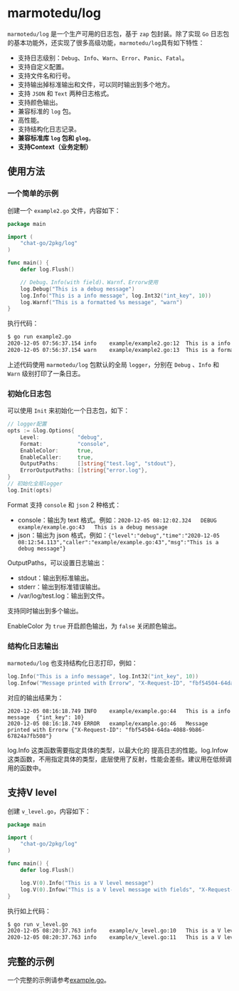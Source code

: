 # marmotedu/log

`marmotedu/log` 是一个生产可用的日志包，基于 `zap` 包封装。除了实现 `Go` 日志包的基本功能外，还实现了很多高级功能，`marmotedu/log`具有如下特性：

- 支持日志级别：`Debug`、`Info`、`Warn`、`Error`、`Panic`、`Fatal`。
- 支持自定义配置。
- 支持文件名和行号。
- 支持输出掉标准输出和文件，可以同时输出到多个地方。
- 支持 `JSON` 和 `Text` 两种日志格式。
- 支持颜色输出。
- 兼容标准的 `log` 包。
- 高性能。
- 支持结构化日志记录。
- **兼容标准库 `log` 包和 `glog`**。
- **支持Context（业务定制）**

## 使用方法


### 一个简单的示例

创建一个 `example2.go` 文件，内容如下：

```go
package main

import (
    "chat-go/2pkg/log"
)

func main() {
    defer log.Flush()

    // Debug、Info(with field)、Warnf、Errorw使用
    log.Debug("This is a debug message")
    log.Info("This is a info message", log.Int32("int_key", 10))
    log.Warnf("This is a formatted %s message", "warn")
}
```

执行代码：

```bash
$ go run example2.go 
2020-12-05 07:56:37.154	info	example/example2.go:12	This is a info message	{"int_key": 10}
2020-12-05 07:56:37.154	warn	example/example2.go:13	This is a formatted warn message
```

上述代码使用 `marmotedu/log` 包默认的全局 `logger`，分别在 `Debug` 、`Info` 和 `Warn` 级别打印了一条日志。

### 初始化日志包

可以使用 `Init` 来初始化一个日志包，如下：

```go
// logger配置    
opts := &log.Options{
    Level:            "debug",
    Format:           "console",
    EnableColor:      true,
    EnableCaller:     true,
    OutputPaths:      []string{"test.log", "stdout"},
    ErrorOutputPaths: []string{"error.log"},
}
// 初始化全局logger    
log.Init(opts)
```

Format 支持 `console` 和 `json` 2 种格式：
- console：输出为 text 格式。例如：`2020-12-05 08:12:02.324	DEBUG	example/example.go:43	This is a debug message`
- json：输出为 json 格式，例如：`{"level":"debug","time":"2020-12-05 08:12:54.113","caller":"example/example.go:43","msg":"This is a debug message"}`

OutputPaths，可以设置日志输出：
- stdout：输出到标准输出。
- stderr：输出到标准错误输出。
- /var/log/test.log：输出到文件。

支持同时输出到多个输出。

EnableColor 为 `true` 开启颜色输出，为 `false` 关闭颜色输出。

### 结构化日志输出

`marmotedu/log` 也支持结构化日志打印，例如：

```go
log.Info("This is a info message", log.Int32("int_key", 10))
log.Infow("Message printed with Errorw", "X-Request-ID", "fbf54504-64da-4088-9b86-67824a7fb508") 
```
对应的输出结果为：

```
2020-12-05 08:16:18.749	INFO	example/example.go:44	This is a info message	{"int_key": 10}
2020-12-05 08:16:18.749	ERROR	example/example.go:46	Message printed with Errorw	{"X-Request-ID": "fbf54504-64da-4088-9b86-67824a7fb508"}
```

log.Info 这类函数需要指定具体的类型，以最大化的 提高日志的性能。log.Infow 这类函数，不用指定具体的类型，底层使用了反射，性能会差些。建议用在低频调用的函数中。

## 支持V level

创建 `v_level.go`，内容如下：

```go
package main

import (
    "chat-go/2pkg/log"
)

func main() {
    defer log.Flush()

    log.V(0).Info("This is a V level message")
    log.V(0).Infow("This is a V level message with fields", "X-Request-ID", "7a7b9f24-4cae-4b2a-9464-69088b45b904")
}
```

执行如上代码：

```bash
$ go run v_level.go 
2020-12-05 08:20:37.763	info	example/v_level.go:10	This is a V level message
2020-12-05 08:20:37.763	info	example/v_level.go:11	This is a V level message with fields	{"X-Request-ID": "7a7b9f24-4cae-4b2a-9464-69088b45b904"}
```

## 完整的示例

一个完整的示例请参考[example.go](./example/example.go)。

